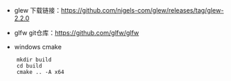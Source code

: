 

- glew 下载链接：https://github.com/nigels-com/glew/releases/tag/glew-2.2.0
- glfw git仓库：https://github.com/glfw/glfw

- windows cmake 

```
    mkdir build
    cd build
    cmake .. -A x64
```